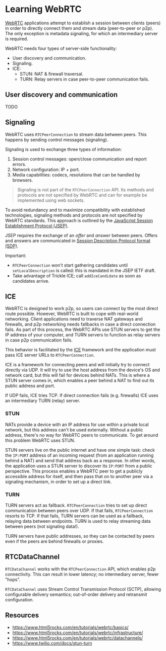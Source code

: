# Learning WebRTC

[WebRTC](https://webrtc.org/) applications attempt to establish a session between
clients (peers) in order to directly connect them and stream data (peer-to-peer or p2p).
The only exception is metadata signaling, for which an intermediary server is required.

WebRTC needs four types of server-side functionality:

- User discovery and communication.
- Signaling.
- ICE:
  - STUN: NAT & firewall traversal.
  - TURN: Relay servers in case peer-to-peer communication fails.

## User discovery and communication

TODO

## Signaling

WebRTC uses `RTCPeerConnection` to stream data between peers. This happens by
sending control messages (signaling).

Signaling is used to exchange three types of information:

1. Session control messages: open/close communication and report errors.
2. Network configuration: IP + port.
3. Media capabilities: codecs, resolutions that can be handled by browsers.

> Signaling is not part of the `RTCPeerConnection` API. Its methods and protocols are not specified by WebRTC and can for example be implemented using web sockets.

To avoid redundancy and to maximize compatibility with established technologies,
signaling methods and protocols are not specified by WebRTC standards.
This approach is outlined by the [JavaScript Session Establishment Protocol (JSEP)](https://rtcweb-wg.github.io/jsep/).

JSEP requires the exchange of an _offer_ and _answer_ between peers. Offers and answers
are communicated in [Session Description Protocol format (SDP)](https://developer.mozilla.org/en-US/docs/Glossary/SDP).

Important:

- `RTCPeerConnection` won't start gathering candidates until `setLocalDescription` is called: this is mandated in the JSEP IETF draft.
- Take advantage of Trickle ICE; call `addIceCandidate` as soon as candidates arrive.

## ICE

WebRTC is designed to work p2p, so users can connect by the most direct route possible.
However, WebRTC is built to cope with real-world networking. Client applications
need to traverse NAT gateways and firewalls, and p2p networking needs fallbacks in case
a direct connection fails. As part of this process, the WebRTC APIs use STUN servers to
get the IP address of your computer, and TURN servers to function as relay servers in case
p2p communication fails.

This behavior is facilitated by the [ICE](https://tools.ietf.org/html/rfc5245) framework
and the application must pass ICE server URLs to `RTCPeerConnection`.

ICE is a framework for connecting peers and will initially try to connect directly
via UDP. It will try to use the host address from the device's OS and network card,
but this will fail for devices behind NATs. This is where a STUN server comes in,
which enables a peer behind a NAT to find out its public address and port.

If UDP fails, ICE tries TCP. If direct connection fails (e.g. firewalls) ICE uses
an intermediary TURN (relay) server.

### STUN

NATs provide a device with an IP address for use within a private local network, but
this address can't be used externally. Without a public address, there's no way for
WebRTC peers to communicate. To get around this problem WebRTC uses STUN.

STUN servers live on the public internet and have one simple task: check the `IP:PORT`
address of an incoming request (from an application running behind a NAT) and send
that address back as a response. In other words, the application uses a STUN server
to discover its `IP:PORT` from a public perspective. This process enables a WebRTC
peer to get a publicly accessible address for itself, and then pass that on to
another peer via a signaling mechanism, in order to set up a direct link.

### TURN

TURN servers act as fallback. `RTCPeerConnection` tries to set up direct communication between peers over UDP. If that fails, `RTCPeerConnection` resorts to TCP. If that
fails, TURN servers can be used as a fallback, relaying data between endpoints.
TURN is used to relay streaming data between peers (not signaling data!).

TURN servers have public addresses, so they can be contacted by peers even if the
peers are behind firewalls or proxies.

## RTCDataChannel

`RTCDataChannel` works with the `RTCPeerConnection` API, which enables p2p connectivity.
This can result in lower latency; no intermediary server, fewer "hops".

`RTCDataChannel` uses Stream Control Transmission Protocol (SCTP), allowing configurable
delivery semantics; out-of-order delivery and retransmit configuration.

## Resources

- https://www.html5rocks.com/en/tutorials/webrtc/basics/
- https://www.html5rocks.com/en/tutorials/webrtc/infrastructure/
- https://www.html5rocks.com/en/tutorials/webrtc/datachannels/
- https://www.twilio.com/docs/stun-turn
